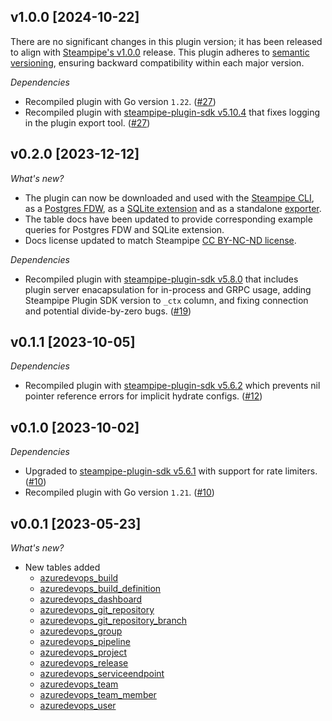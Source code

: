 ## v1.0.0 [2024-10-22]

There are no significant changes in this plugin version; it has been released to align with [Steampipe's v1.0.0](https://steampipe.io/changelog/steampipe-cli-v1-0-0) release. This plugin adheres to [semantic versioning](https://semver.org/#semantic-versioning-specification-semver), ensuring backward compatibility within each major version.

_Dependencies_

- Recompiled plugin with Go version `1.22`. ([#27](https://github.com/turbot/steampipe-plugin-azuredevops/pull/27))
- Recompiled plugin with [steampipe-plugin-sdk v5.10.4](https://github.com/turbot/steampipe-plugin-sdk/blob/develop/CHANGELOG.md#v5104-2024-08-29) that fixes logging in the plugin export tool. ([#27](https://github.com/turbot/steampipe-plugin-azuredevops/pull/27))

## v0.2.0 [2023-12-12]

_What's new?_

- The plugin can now be downloaded and used with the [Steampipe CLI](https://steampipe.io/install/steampipe.sh), as a [Postgres FDW](https://steampipe.io/install/postgres.sh), as a [SQLite extension](https://steampipe.io/install/sqlite.sh) and as a standalone [exporter](https://steampipe.io/install/export.sh).
- The table docs have been updated to provide corresponding example queries for Postgres FDW and SQLite extension.
- Docs license updated to match Steampipe [CC BY-NC-ND license](https://github.com/turbot/steampipe-plugin-azuredevops/blob/main/docs/LICENSE).

_Dependencies_

- Recompiled plugin with [steampipe-plugin-sdk v5.8.0](https://github.com/turbot/steampipe-plugin-sdk/blob/main/CHANGELOG.md#v580-2023-12-11) that includes plugin server enacapsulation for in-process and GRPC usage, adding Steampipe Plugin SDK version to `_ctx` column, and fixing connection and potential divide-by-zero bugs. ([#19](https://github.com/turbot/steampipe-plugin-azuredevops/pull/19))

## v0.1.1 [2023-10-05]

_Dependencies_

- Recompiled plugin with [steampipe-plugin-sdk v5.6.2](https://github.com/turbot/steampipe-plugin-sdk/blob/main/CHANGELOG.md#v562-2023-10-03) which prevents nil pointer reference errors for implicit hydrate configs. ([#12](https://github.com/turbot/steampipe-plugin-azuredevops/pull/12))

## v0.1.0 [2023-10-02]

_Dependencies_

- Upgraded to [steampipe-plugin-sdk v5.6.1](https://github.com/turbot/steampipe-plugin-sdk/blob/main/CHANGELOG.md#v561-2023-09-29) with support for rate limiters. ([#10](https://github.com/turbot/steampipe-plugin-azuredevops/pull/10))
- Recompiled plugin with Go version `1.21`. ([#10](https://github.com/turbot/steampipe-plugin-azuredevops/pull/10))

## v0.0.1 [2023-05-23]

_What's new?_

- New tables added
  - [azuredevops_build](https://hub.steampipe.io/plugins/turbot/azuredevops/tables/azuredevops_build)
  - [azuredevops_build_definition](https://hub.steampipe.io/plugins/turbot/azuredevops/tables/azuredevops_build_definition)
  - [azuredevops_dashboard](https://hub.steampipe.io/plugins/turbot/azuredevops/tables/azuredevops_dashboard)
  - [azuredevops_git_repository](https://hub.steampipe.io/plugins/turbot/azuredevops/tables/azuredevops_git_repository)
  - [azuredevops_git_repository_branch](https://hub.steampipe.io/plugins/turbot/azuredevops/tables/azuredevops_git_repository_branch)
  - [azuredevops_group](https://hub.steampipe.io/plugins/turbot/azuredevops/tables/azuredevops_group)
  - [azuredevops_pipeline](https://hub.steampipe.io/plugins/turbot/azuredevops/tables/azuredevops_pipeline)
  - [azuredevops_project](https://hub.steampipe.io/plugins/turbot/azuredevops/tables/azuredevops_project)
  - [azuredevops_release](https://hub.steampipe.io/plugins/turbot/azuredevops/tables/azuredevops_release)
  - [azuredevops_serviceendpoint](https://hub.steampipe.io/plugins/turbot/azuredevops/tables/azuredevops_serviceendpoint)
  - [azuredevops_team](https://hub.steampipe.io/plugins/turbot/azuredevops/tables/azuredevops_team)
  - [azuredevops_team_member](https://hub.steampipe.io/plugins/turbot/azuredevops/tables/azuredevops_team_member)
  - [azuredevops_user](https://hub.steampipe.io/plugins/turbot/azuredevops/tables/azuredevops_user)
